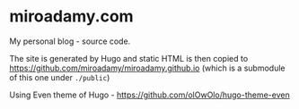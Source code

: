 # miroadamy.com

My personal blog - source code. 

The site is generated by Hugo and static HTML is then copied to https://github.com/miroadamy/miroadamy.github.io 
(which is a submodule of this one under `./public`)

Using Even theme of Hugo - https://github.com/olOwOlo/hugo-theme-even

